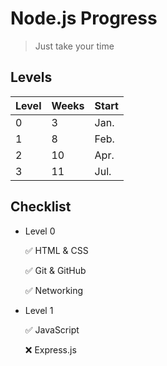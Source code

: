 # Node.js Progress

> Just take your time

## Levels

| Level | Weeks | Start |
| --- | --- | --- |
| 0 | 3 | Jan.|
| 1 | 8 | Feb.|
| 2 | 10 | Apr.|
| 3 | 11 | Jul.|

## Checklist

- Level 0

  ✅ HTML & CSS
  
  ✅ Git & GitHub
  
  ✅ Networking
- Level 1

  ✅ JavaScript

  ❌ Express.js


